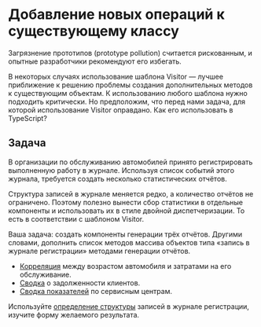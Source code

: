 # Добавление новых операций к существующему классу

Загрязнение прототипов (prototype pollution) считается рискованным, и опытные разработчики рекомендуют его избегать.

В некоторых случаях использование шаблона Visitor — лучшее приближение к решению проблемы создания дополнительных методов к существующим объектам. К использованию любого шаблона нужно подходить критически. Но предположим, что перед нами задача, для которой использование Visitor оправдано. Как его использовать в TypeScript?

## Задача

В организации по обслуживанию автомобилей принято регистрировать выполненную работу в журнале. Используя список событий этого журнала, требуется создать несколько статистических отчётов. 

Структура записей в журнале меняется редко, а количество отчётов не ограничено. Поэтому полезно вынести сбор статистики в отдельные компоненты и использовать их в стиле двойной диспетчеризации. То есть в соответствии с шаблоном Visitor.

Ваша задача: создать компоненты генерации трёх отчётов. Другими словами, дополнить список методов массива объектов типа «запись в журнале регистрации» методами генерации отчётов.

- [Корреляция](https://codesandbox.io/s/affectionate-hodgkin-chbv2?file=/src/visitors/age-cost-correlation/i-face-age-cost-correlations.ts) между возрастом автомобиля и затратами на его обслуживание.
- [Сводка](https://codesandbox.io/s/affectionate-hodgkin-chbv2?file=/src/visitors/customer-outstanding/i-face-customer-outstanding.ts) о задолженности клиентов.
- [Сводка показателей](https://codesandbox.io/s/affectionate-hodgkin-chbv2?file=/src/visitors/service-center-totals/i-face-service-center-totals.ts) по сервисным центрам.

Используйте [определение структуры](https://codesandbox.io/s/affectionate-hodgkin-chbv2?file=/src/i-face-service-log.ts) записей в журнале регистрации, изучите форму желаемого результата.
